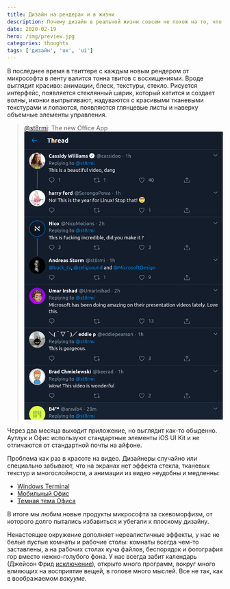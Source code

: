 ```yaml
---
title: Дизайн на рендерах и в жизни
description: Почему дизайн в реальной жизни совсем не похож на то, что на рендерах, дизайнеры что, обманывают нас?
date: 2020-02-19
hero: /img/preview.jpg
categories: thoughts
tags: ['дизайн', 'ux', 'ui']
---
```


В последнее время в твиттере с каждым новым рендером от микрософта в ленту валится тонна твитов с восхищениями. Вроде выглядит красиво: анимации, блеск, текстуры, стекло. Рисуется интерфейс, появляется стеклянный шарик, который катится и создает волны, иконки выпрыгивают, надуваются с красивыми тканевыми текстурами и лопаются, появляются глянцевые листы и наверху объемные элементы управления.

> [@st8rmi](https://twitter.com/st8rmi/status/1230158872528248832): The new Office App ![Комментарии под твитом](design-mockups-microsoft-twitter.jpg "Комментарии под твитом")

Через два месяца выходит приложение, но выглядит как-то обыденно. Аутлук и Офис используют стандартные элементы iOS UI Kit и не отличаются от стандартной почты на айфоне.

Проблема как раз в красоте на видео. Дизайнеры случайно или специально забывают, что на экранах нет эффекта стекла, тканевых текстур и многослойности, а анимации из видео неудобны и медленны:

- [Windows Terminal](https://www.youtube.com/watch?v=8gw0rXPMMPE)
- [Мобильный Офис](https://www.youtube.com/watch?v=untLDcPPdsw)
- [Темная тема Офиса](https://www.youtube.com/watch?v=E4pFtIybimo&t=9s)

В итоге мы любим новые продукты микрософта за скевоморфизм, от которого долго пытались избавиться и убегали к плоскому дизайну.

Ненастоящее окружение дополняет нереалистичные эффекты, у нас не белые пустые комнаты и рабочие столы: комнаты всегда чем-то заставлены, а на рабочих столах куча файлов, беспорядок и фотография гор вместо нежно-голубого фона. У нас всегда забит календарь (Джейсон Фрид [исключение](https://m.signalvnoise.com/what-my-calendar-looks-like/)), открыто много программ, вокруг много влияющих на восприятие вещей, в голове много мыслей. Все не так, как в воображаемом _вакууме._